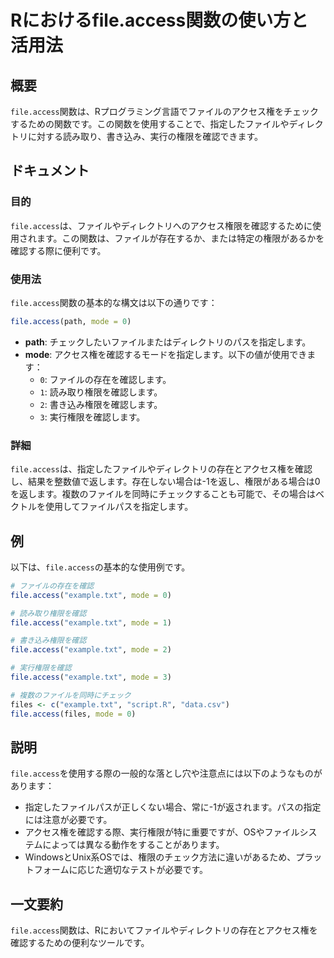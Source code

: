 <!--
Meta Description: # Rにおけるfile.access関数の使い方と活用法 ## 概要 `file.access`関数は、Rプログラミング言語でファイルのアクセス権をチェックするための関数です。この関数を使用することで、指定したファイルやディレクトリに対する読み取り、書き込み、実行の権限を確認できます。 ## ドキュ...
Meta Keywords: file, access, mode, example, txt
-->

# Rにおけるfile.access関数の使い方と活用法

## 概要
`file.access`関数は、Rプログラミング言語でファイルのアクセス権をチェックするための関数です。この関数を使用することで、指定したファイルやディレクトリに対する読み取り、書き込み、実行の権限を確認できます。

## ドキュメント
### 目的
`file.access`は、ファイルやディレクトリへのアクセス権限を確認するために使用されます。この関数は、ファイルが存在するか、または特定の権限があるかを確認する際に便利です。

### 使用法
`file.access`関数の基本的な構文は以下の通りです：

```R
file.access(path, mode = 0)
```

- **path**: チェックしたいファイルまたはディレクトリのパスを指定します。
- **mode**: アクセス権を確認するモードを指定します。以下の値が使用できます：
  - `0`: ファイルの存在を確認します。
  - `1`: 読み取り権限を確認します。
  - `2`: 書き込み権限を確認します。
  - `3`: 実行権限を確認します。

### 詳細
`file.access`は、指定したファイルやディレクトリの存在とアクセス権を確認し、結果を整数値で返します。存在しない場合は-1を返し、権限がある場合は0を返します。複数のファイルを同時にチェックすることも可能で、その場合はベクトルを使用してファイルパスを指定します。

## 例
以下は、`file.access`の基本的な使用例です。

```R
# ファイルの存在を確認
file.access("example.txt", mode = 0)

# 読み取り権限を確認
file.access("example.txt", mode = 1)

# 書き込み権限を確認
file.access("example.txt", mode = 2)

# 実行権限を確認
file.access("example.txt", mode = 3)

# 複数のファイルを同時にチェック
files <- c("example.txt", "script.R", "data.csv")
file.access(files, mode = 0)
```

## 説明
`file.access`を使用する際の一般的な落とし穴や注意点には以下のようなものがあります：

- 指定したファイルパスが正しくない場合、常に-1が返されます。パスの指定には注意が必要です。
- アクセス権を確認する際、実行権限が特に重要ですが、OSやファイルシステムによっては異なる動作をすることがあります。
- WindowsとUnix系OSでは、権限のチェック方法に違いがあるため、プラットフォームに応じた適切なテストが必要です。

## 一文要約
`file.access`関数は、Rにおいてファイルやディレクトリの存在とアクセス権を確認するための便利なツールです。